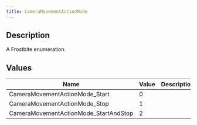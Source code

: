 ```yaml
---
title: CameraMovementActionMode
---
```

## Description

A Frostbite enumeration.

## Values

| Name                                   | Value | Description |
| -------------------------------------- | ----- | ----------- |
| CameraMovementActionMode\_Start        | 0     |             |
| CameraMovementActionMode\_Stop         | 1     |             |
| CameraMovementActionMode\_StartAndStop | 2     |             |
